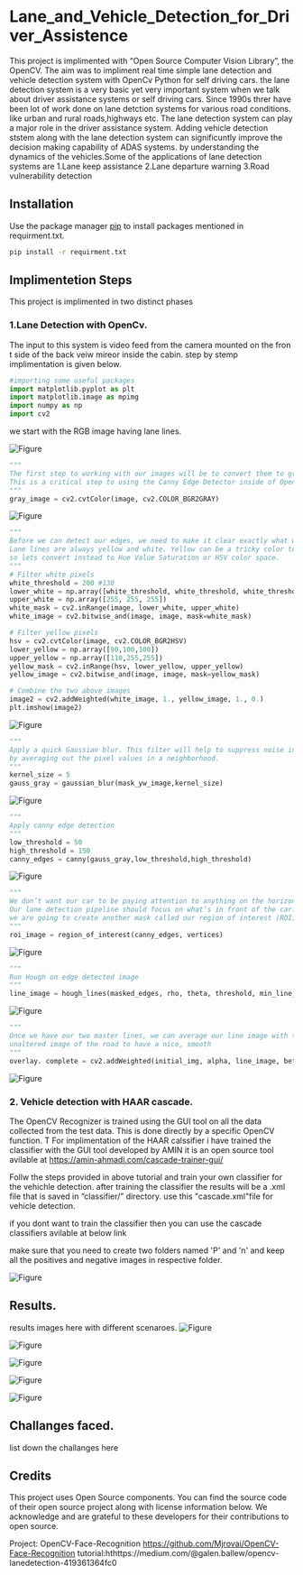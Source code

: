 # Lane_and_Vehicle_Detection_for_Driver_Assistence

This project is implimented with “Open Source Computer Vision Library”, the OpenCV. The aim was to impliment real time simple lane detection and vehicle detection system with OpenCv Python for self driving cars.
the lane detection system is a very basic yet very important system when we talk about driver assistance systems or self driving cars. Since 1990s threr have been lot of work 
done on lane detction systems for various road conditions. like urban and rural roads,highways etc. The lane detection system can play a major role in the 
driver assistance system. Adding vehicle detection ststem along with the lane detection system can significuntly improve the decision making capability of ADAS systems.
by understanding the dynamics of the vehicles.Some of the applications of lane detection systems are 
1.Lane keep assistance
2.Lane departure warning
3.Road vulnerability detection
## Installation

Use the package manager [pip](https://pip.pypa.io/en/stable/) to install packages mentioned in requirment.txt.

```bash
pip install -r requirment.txt
```

## Implimentetion Steps

This project is implimented in two distinct phases

### 1.Lane Detection with OpenCv.
The input to this system is video feed from the camera mounted on the fron t side of the back veiw mireor inside the cabin.
step by stemp implimentation is given below.

```python
#importing some useful packages
import matplotlib.pyplot as plt
import matplotlib.image as mpimg
import numpy as np
import cv2
```
we start with the RGB image having lane lines.

![Figure](figures/lane.PNG)

```python
"""
The first step to working with our images will be to convert them to grayscale. 
This is a critical step to using the Canny Edge Detector inside of OpenCV. 
"""
gray_image = cv2.cvtColor(image, cv2.COLOR_BGR2GRAY)

```
![Figure](figures/gray.png)


```python
"""
Before we can detect our edges, we need to make it clear exactly what we’re looking for. 
Lane lines are always yellow and white. Yellow can be a tricky color to isolate in RGB space, 
so lets convert instead to Hue Value Saturation or HSV color space.
"""
# Filter white pixels
white_threshold = 200 #130   
lower_white = np.array([white_threshold, white_threshold, white_threshold])
upper_white = np.array([255, 255, 255])
white_mask = cv2.inRange(image, lower_white, upper_white)
white_image = cv2.bitwise_and(image, image, mask=white_mask)

# Filter yellow pixels
hsv = cv2.cvtColor(image, cv2.COLOR_BGR2HSV)
lower_yellow = np.array([90,100,100])
upper_yellow = np.array([110,255,255])
yellow_mask = cv2.inRange(hsv, lower_yellow, upper_yellow)
yellow_image = cv2.bitwise_and(image, image, mask=yellow_mask)

# Combine the two above images
image2 = cv2.addWeighted(white_image, 1., yellow_image, 1., 0.)
plt.imshow(image2)
```
![Figure](figures/filter_white_yellow.png)

```python
"""
Apply a quick Gaussian blur. This filter will help to suppress noise in our Canny Edge Detection
by averaging out the pixel values in a neighborhood.
"""
kernel_size = 5
gauss_gray = gaussian_blur(mask_yw_image,kernel_size)
```
![Figure](figures/gaussian_blur.png)

```python
"""
Apply canny edge detection
"""
low_threshold = 50
high_threshold = 150
canny_edges = canny(gauss_gray,low_threshold,high_threshold)
```
![Figure](figures/canny_edges.png)

```python
"""
We don’t want our car to be paying attention to anything on the horizon, or even in the other lane. 
Our lane detection pipeline should focus on what’s in front of the car. Do do that, 
we are going to create another mask called our region of interest (ROI). Everything outside of the ROI will be set to black/zero,
"""
roi_image = region_of_interest(canny_edges, vertices)
```
![Figure](figures/roi_image.png)

```python
"""
Run Hough on edge detected image
"""
line_image = hough_lines(masked_edges, rho, theta, threshold, min_line_length, max_line_gap)
```
![Figure](figures/hough_lines.png)

```python
"""
Once we have our two master lines, we can average our line image with the original, 
unaltered image of the road to have a nice, smooth 
"""
overlay. complete = cv2.addWeighted(initial_img, alpha, line_image, beta, lambda)
```
![Figure](figures/overlay.png)


### 2. Vehicle detection with HAAR cascade.
The OpenCV Recognizer is trained using the GUI tool on all the data collected from the test data. 
This is done directly by a specific OpenCV function. T
For implimentation of the HAAR calssifier i have trained the classifier with the GUI tool developed by AMIN
it is an open source tool avilable at
https://amin-ahmadi.com/cascade-trainer-gui/ 

Follw the steps provided in above tutorial and train your own classifier for the vehichle detection.
after training the classifier the results will be a .xml file that is saved in  “classifier/” directory.
use this "cascade.xml"file for vehicle detection.

if you dont want to train the classifier then you can use the cascade classifiers avilable at below link

make sure that you need to create two folders named 'P' and 'n' and keep all the positives and negative images in respective folder.

![Figure](figures/haar_gui.png)

## Results.
results images here with different scenaroes.
![Figure](figures/scene1.png)

![Figure](figures/scene2.png)

![Figure](figures/scene3.png)

![Figure](figures/scene4.png)

![Figure](figures/scene5.png)

## Challanges faced.
list down the challanges here

## Credits
This project uses Open Source components. You can find the source code of their open source project along with license information below. We acknowledge and are grateful to these developers for their contributions to open source.

Project: OpenCV-Face-Recognition https://github.com/Mjrovai/OpenCV-Face-Recognition
tutorial:hthttps://medium.com/@galen.ballew/opencv-lanedetection-419361364fc0

